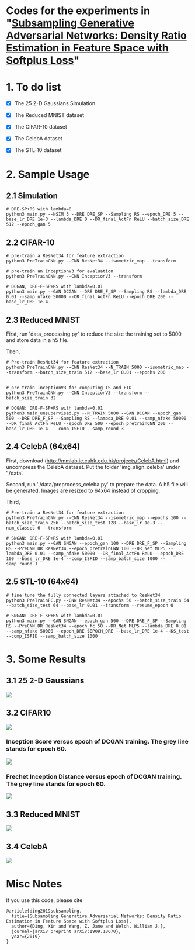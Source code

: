 # Codes for the experiments in "[Subsampling Generative Adversarial Networks: Density Ratio Estimation in Feature Space with Softplus Loss](https://arxiv.org/abs/1909.10670)"
# 1. To do list
- [x] The 25 2-D Gaussians Simulation
- [x] The Reduced MNIST dataset
- [x] The CIFAR-10 dataset
- [x] The CelebA dataset
- [x] The STL-10 dataset


# 2. Sample Usage
## 2.1 Simulation
```
# DRE-SP+RS with lambda=0
python3 main.py --NSIM 3 --DRE DRE_SP --Sampling RS --epoch_DRE 5 --base_lr_DRE 1e-3 --lambda_DRE 0 --DR_final_ActFn ReLU --batch_size_DRE 512 --epoch_gan 5
```

## 2.2 CIFAR-10
```
# pre-train a ResNet34 for feature extraction
python3 PreTrainCNN.py --CNN ResNet34 --isometric_map --transform

# pre-train an InceptionV3 for evaluation
python3 PreTrainCNN.py --CNN InceptionV3 --transform

# DCGAN, DRE-F-SP+RS with lambda=0.01
python3 main.py --GAN DCGAN --DRE DRE_F_SP --Sampling RS --lambda_DRE 0.01 --samp_nfake 50000 --DR_final_ActFn ReLU --epoch_DRE 200 --base_lr_DRE 1e-4
```

## 2.3 Reduced MNIST

First, run 'data_processing.py' to reduce the size the training set to 5000 and store data in a h5 file.

Then, 

```
# Pre-train ResNet34 for feature extraction
python3 PreTrainCNN.py --CNN ResNet34 --N_TRAIN 5000 --isometric_map --transform --batch_size_train 512 --base_lr 0.01 --epochs 200


# pre-train InceptionV3 for computing IS and FID
python3 PreTrainCNN.py --CNN InceptionV3 --transform --batch_size_train 32

# DCGAN: DRE-F-SP+RS with lambda=0.01
python3 main_unsupervised.py --N_TRAIN 5000 --GAN DCGAN --epoch_gan 500 --DRE DRE_F_SP --Sampling RS --lambda_DRE 0.01 --samp_nfake 50000 --DR_final_ActFn ReLU --epoch_DRE 500 --epoch_pretrainCNN 200 --base_lr_DRE 1e-4  --comp_ISFID --samp_round 3
```

## 2.4 CelebA (64x64)
First, download (http://mmlab.ie.cuhk.edu.hk/projects/CelebA.html) and uncompress the CelebA dataset. Put the folder 'img_align_celeba' under './data'.

Second, run './data/preprocess_celeba.py' to prepare the data. A h5 file will be generated. Images are resized to 64x64 instead of cropping. 

Third, 

```
# Pre-train a ResNet34 for feature extraction
python3 PreTrainCNN.py --CNN ResNet34 --isometric_map --epochs 100 --batch_size_train 256 --batch_size_test 128 --base_lr 1e-3 --num_classes 6 --transform

# SNGAN: DRE-F-SP+RS with lambda=0.01
python3 main.py --GAN SNGAN --epoch_gan 100 --DRE DRE_F_SP --Sampling RS --PreCNN_DR ResNet34 --epoch_pretrainCNN 100 --DR_Net MLP5 --lambda_DRE 0.01 --samp_nfake 50000 --DR_final_ActFn ReLU --epoch_DRE 100 --base_lr_DRE 1e-4 --comp_ISFID --samp_batch_size 1000 --samp_round 1
```

## 2.5 STL-10 (64x64)

```
# fine tune the fully connected layers attached to ResNet34
python3 PreTrainFC.py --CNN ResNet34 --epochs 50 --batch_size_train 64 --batch_size_test 64 --base_lr 0.01 --transform --resume_epoch 0

# SNGAN: DRE-F-SP+RS with lambda=0.01
python3 main.py --GAN SNGAN --epoch_gan 500 --DRE DRE_F_SP --Sampling RS --PreCNN_DR ResNet34 --epoch_fc 50 --DR_Net MLP5 --lambda_DRE 0.01 --samp_nfake 50000 --epoch_DRE $EPOCH_DRE --base_lr_DRE 1e-4 --KS_test --comp_ISFID --samp_batch_size 1000
```



# 3. Some Results
## 3.1 25 2-D Gaussians
![](./images/simulation.png) 

## 3.2 CIFAR10
![](./images/cifar10.png) 

### Inception Score versus epoch of DCGAN training. The grey line stands for epoch 60.
![](./images/IS_vs_EpochGAN.png) 

### Frechet Inception Distance versus epoch of DCGAN training. The grey line stands for epoch 60.
![](./images/FID_vs_EpochGAN.png) 

## 3.3 Reduced MNIST
![](./images/mnist.png) 


## 3.4 CelebA
![](./images/celeba.png) 

# Misc Notes
If you use this code, please cite
```text
@article{ding2019subsampling,
  title={Subsampling Generative Adversarial Networks: Density Ratio Estimation in Feature Space with Softplus Loss},
  author={Ding, Xin and Wang, Z. Jane and Welch, William J.},
  journal={arXiv preprint arXiv:1909.10670},
  year={2019}
}
```